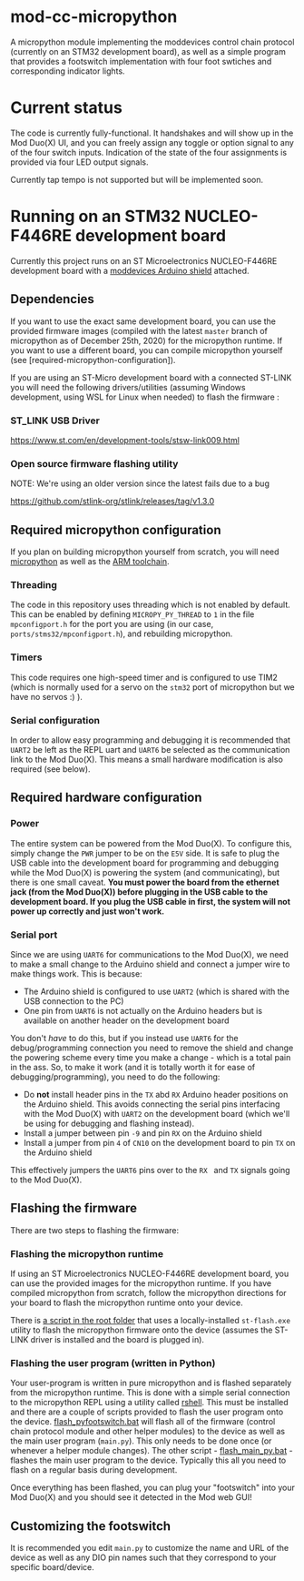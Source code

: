 # mod-cc-micropython
A micropython module implementing the moddevices control chain protocol (currently on an STM32 development board), as well as a simple program that provides a footswitch implementation with four foot swtiches and corresponding indicator lights.

# Current status
The code is currently fully-functional. It handshakes and will show up in the Mod Duo(X) UI, and you can freely assign any toggle or option signal to any of the four switch inputs. Indication of the state of the four assignments is provided via four LED output signals.

Currently tap tempo is not supported but will be implemented soon.

# Running on an STM32 NUCLEO-F446RE development board

Currently this project runs on an ST Microelectronics NUCLEO-F446RE development board with a [moddevices Arduino shield](https://www.moddevices.com/products/arduino-shield) attached.

## Dependencies

If you want to use the exact same development board, you can use the provided firmware images (compiled with the latest `master` branch of micropython as of December 25th, 2020) for the micropython runtime. If you want to use a different board, you can compile micropython yourself (see [required-micropython-configuration]).

If you are using an ST-Micro development board with a connected ST-LINK you will need the following drivers/utilities (assuming Windows development, using WSL for Linux when needed) to flash the firmware :

### ST_LINK USB Driver
https://www.st.com/en/development-tools/stsw-link009.html

### Open source firmware flashing utility

NOTE: We're using an older version since the latest fails due to a bug

https://github.com/stlink-org/stlink/releases/tag/v1.3.0

## Required micropython configuration

If you plan on building micropython yourself from scratch, you will need [micropython](https://github.com/micropython/micropython) as well as the [ARM toolchain](https://developer.arm.com/tools-and-software/open-source-software/developer-tools/gnu-toolchain/gnu-rm/downloads).
### Threading

The code in this repository uses threading which is not enabled by default. This can be enabled by defining `MICROPY_PY_THREAD` to `1` in the file `mpconfigport.h` for the port you are using (in our case, `ports/stms32/mpconfigport.h`), and rebuilding micropython.

### Timers

This code requires one high-speed timer and is configured to use TIM2 (which is normally used for a servo on the `stm32` port of micropython but we have no servos :) ).

### Serial configuration

In order to allow easy programming and debugging it is recommended that `UART2` be left as the REPL uart and `UART6` be selected as the communication link to the Mod Duo(X).  This means a small hardware modification is also required (see below).

## Required hardware configuration

### Power

The entire system can be powered from the Mod Duo(X). To configure this, simply change the `PWR` jumper to be on the `E5V` side.  It is safe to plug the USB cable into the development board for programming and debugging while the Mod Duo(X) is powering the system (and communicating), but there is one small caveat. **You must power the board from the ethernet jack (from the Mod Duo(X)) before plugging in the USB cable to the development board. If you plug the USB cable in first, the system will not power up correctly and just won't work.**

### Serial port

Since we are using `UART6` for communications to the Mod Duo(X), we need to make a small change to the Arduino shield and connect a jumper wire to make things work. This is because:

* The Arduino shield is configured to use `UART2` (which is shared with the USB connection to the PC)
* One pin from `UART6` is not actually on the Arduino headers but is available on another header on the development board

You don't *have* to do this, but if you instead use `UART6` for the debug/programming connection you need to remove the shield and change the powering scheme every time you make a change - which is a total pain in the ass.  So, to make it work (and it is totally worth it for ease of debugging/programming), you need to do the following:

* Do **not** install header pins in the `TX` abd `RX` Arduino header positions on the Arduino shield. This avoids connecting the serial pins interfacing with the Mod Duo(X) with `UART2` on the development board (which we'll be using for debugging and flashing instead).
* Install a jumper between pin `-9` and pin `RX` on the Arduino shield
* Install a jumper from pin `4` of `CN10` on the development board to pin `TX` on the Arduino shield

This effectively jumpers the `UART6` pins over to the `RX ` and `TX` signals going to the Mod Duo(X).

## Flashing the firmware

There are two steps to flashing the firmware:

### Flashing the micropython runtime

If using an ST Microelectronics NUCLEO-F446RE development board, you can use the provided images for the micropython runtime. If you have compiled micropython from scratch, follow the micropython directions for your board to flash the micropython runtime onto your device.

There is [a script in the root folder](./flash_micropython.bat) that uses a locally-installed `st-flash.exe` utility to flash the micropython firmware onto the device (assumes the ST-LINK driver is installed and the board is plugged in).

### Flashing the user program (written in Python)

Your user-program is written in pure micropython and is flashed separately from the micropython runtime. This is done with a simple serial connection to the micropython REPL using a utility called [rshell](https://github.com/dhylands/rshell). This must be installed and there are a couple of scripts provided to flash the user program onto the device. [flash_pyfootswitch.bat](./flash_pyfootswitch.bat) will flash all of the firmware (control chain protocol module and other helper modules) to the device as well as the main user program (`main.py`). This only needs to be done once (or whenever a helper module changes). The other script - [flash_main_py.bat](./flash_main_py.bat) - flashes the main user program to the device. Typically this all you need to flash on a regular basis during development.

Once everything has been flashed, you can plug your "footswitch" into your Mod Duo(X) and you should see it detected in the Mod web GUI!

## Customizing the footswitch

It is recommended you edit `main.py` to customize the name and URL of the device as well as any DIO pin names such that they correspond to your specific board/device.